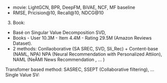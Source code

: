 - movie: LightGCN, BPR, DeepFM, BiVAE, NCF, MF baseline 
- RMSE, Pricision@10, Recall@10, NDCG@10

3. Book: 
- Basé on Singular Value Decomposition SVD, 
- Books - User 10.3M - Item 4.4M - Rating 29.5M (Amazon Reviews Dataset). 
- 2 methods: Conllaoborative (SA SREC, SVD, Sli_Rec) + Content-base (NAML, NPA)
NPA (Neural Recommendation with Personalized Attiion), 
NAML (NeÂMl News Recommendation , ... )

Transfomer based method: SASREC, SSEPT (Collaborative filtering), ... 
Single Value SV: 